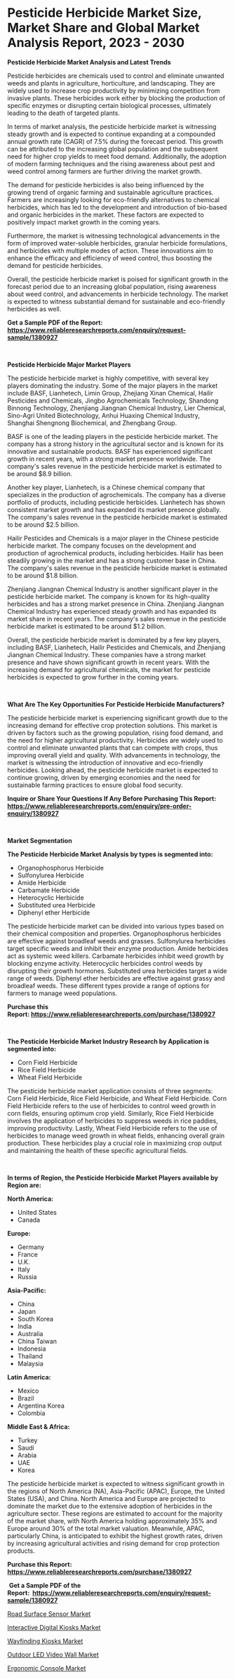 <p><h1>Pesticide Herbicide Market Size, Market Share and Global Market Analysis Report, 2023 - 2030</h1></p><p><strong>Pesticide Herbicide Market Analysis and Latest Trends</strong></p>
<p><p>Pesticide herbicides are chemicals used to control and eliminate unwanted weeds and plants in agriculture, horticulture, and landscaping. They are widely used to increase crop productivity by minimizing competition from invasive plants. These herbicides work either by blocking the production of specific enzymes or disrupting certain biological processes, ultimately leading to the death of targeted plants.</p><p>In terms of market analysis, the pesticide herbicide market is witnessing steady growth and is expected to continue expanding at a compounded annual growth rate (CAGR) of 7.5% during the forecast period. This growth can be attributed to the increasing global population and the subsequent need for higher crop yields to meet food demand. Additionally, the adoption of modern farming techniques and the rising awareness about pest and weed control among farmers are further driving the market growth.</p><p>The demand for pesticide herbicides is also being influenced by the growing trend of organic farming and sustainable agriculture practices. Farmers are increasingly looking for eco-friendly alternatives to chemical herbicides, which has led to the development and introduction of bio-based and organic herbicides in the market. These factors are expected to positively impact market growth in the coming years.</p><p>Furthermore, the market is witnessing technological advancements in the form of improved water-soluble herbicides, granular herbicide formulations, and herbicides with multiple modes of action. These innovations aim to enhance the efficacy and efficiency of weed control, thus boosting the demand for pesticide herbicides.</p><p>Overall, the pesticide herbicide market is poised for significant growth in the forecast period due to an increasing global population, rising awareness about weed control, and advancements in herbicide technology. The market is expected to witness substantial demand for sustainable and eco-friendly herbicides as well.</p></p>
<p><strong>Get a Sample PDF of the Report:&nbsp; <a href="https://www.reliableresearchreports.com/enquiry/request-sample/1380927">https://www.reliableresearchreports.com/enquiry/request-sample/1380927</a></strong></p>
<p>&nbsp;</p>
<p><strong>Pesticide Herbicide Major Market Players</strong></p>
<p><p>The pesticide herbicide market is highly competitive, with several key players dominating the industry. Some of the major players in the market include BASF, Lianhetech, Limin Group, Zhejiang Xinan Chemical, Hailir Pesticides and Chemicals, Jingbo Agrochemicals Technology, Shandong Binnong Technology, Zhenjiang Jiangnan Chemical Industry, Lier Chemical, Sino-Agri United Biotechnology, Anhui Huaxing Chemical Industry, Shanghai Shengnong Biochemical, and Zhengbang Group.</p><p>BASF is one of the leading players in the pesticide herbicide market. The company has a strong history in the agricultural sector and is known for its innovative and sustainable products. BASF has experienced significant growth in recent years, with a strong market presence worldwide. The company's sales revenue in the pesticide herbicide market is estimated to be around $8.9 billion.</p><p>Another key player, Lianhetech, is a Chinese chemical company that specializes in the production of agrochemicals. The company has a diverse portfolio of products, including pesticide herbicides. Lianhetech has shown consistent market growth and has expanded its market presence globally. The company's sales revenue in the pesticide herbicide market is estimated to be around $2.5 billion.</p><p>Hailir Pesticides and Chemicals is a major player in the Chinese pesticide herbicide market. The company focuses on the development and production of agrochemical products, including herbicides. Hailir has been steadily growing in the market and has a strong customer base in China. The company's sales revenue in the pesticide herbicide market is estimated to be around $1.8 billion.</p><p>Zhenjiang Jiangnan Chemical Industry is another significant player in the pesticide herbicide market. The company is known for its high-quality herbicides and has a strong market presence in China. Zhenjiang Jiangnan Chemical Industry has experienced steady growth and has expanded its market share in recent years. The company's sales revenue in the pesticide herbicide market is estimated to be around $1.2 billion.</p><p>Overall, the pesticide herbicide market is dominated by a few key players, including BASF, Lianhetech, Hailir Pesticides and Chemicals, and Zhenjiang Jiangnan Chemical Industry. These companies have a strong market presence and have shown significant growth in recent years. With the increasing demand for agricultural chemicals, the market for pesticide herbicides is expected to grow further in the coming years.</p></p>
<p>&nbsp;</p>
<p><strong>What Are The Key Opportunities For Pesticide Herbicide Manufacturers?</strong></p>
<p><p>The pesticide herbicide market is experiencing significant growth due to the increasing demand for effective crop protection solutions. This market is driven by factors such as the growing population, rising food demand, and the need for higher agricultural productivity. Herbicides are widely used to control and eliminate unwanted plants that can compete with crops, thus improving overall yield and quality. With advancements in technology, the market is witnessing the introduction of innovative and eco-friendly herbicides. Looking ahead, the pesticide herbicide market is expected to continue growing, driven by emerging economies and the need for sustainable farming practices to ensure global food security.</p></p>
<p><strong>Inquire or Share Your Questions If Any Before Purchasing This Report: <a href="https://www.reliableresearchreports.com/enquiry/pre-order-enquiry/1380927">https://www.reliableresearchreports.com/enquiry/pre-order-enquiry/1380927</a></strong></p>
<p>&nbsp;</p>
<p><strong>Market Segmentation</strong></p>
<p><strong>The Pesticide Herbicide Market Analysis by types is segmented into:</strong></p>
<p><ul><li>Organophosphorus Herbicide</li><li>Sulfonylurea Herbicide</li><li>Amide Herbicide</li><li>Carbamate Herbicide</li><li>Heterocyclic Herbicide</li><li>Substituted urea Herbicide</li><li>Diphenyl ether Herbicide</li></ul></p>
<p><p>The pesticide herbicide market can be divided into various types based on their chemical composition and properties. Organophosphorus herbicides are effective against broadleaf weeds and grasses. Sulfonylurea herbicides target specific weeds and inhibit their enzyme production. Amide herbicides act as systemic weed killers. Carbamate herbicides inhibit weed growth by blocking enzyme activity. Heterocyclic herbicides control weeds by disrupting their growth hormones. Substituted urea herbicides target a wide range of weeds. Diphenyl ether herbicides are effective against grassy and broadleaf weeds. These different types provide a range of options for farmers to manage weed populations.</p></p>
<p><strong>Purchase this Report:&nbsp;<a href="https://www.reliableresearchreports.com/purchase/1380927">https://www.reliableresearchreports.com/purchase/1380927</a></strong></p>
<p>&nbsp;</p>
<p><strong>The Pesticide Herbicide Market Industry Research by Application is segmented into:</strong></p>
<p><ul><li>Corn Field Herbicide</li><li>Rice Field Herbicide</li><li>Wheat Field Herbicide</li></ul></p>
<p><p>The pesticide herbicide market application consists of three segments: Corn Field Herbicide, Rice Field Herbicide, and Wheat Field Herbicide. Corn Field Herbicide refers to the use of herbicides to control weed growth in corn fields, ensuring optimum crop yield. Similarly, Rice Field Herbicide involves the application of herbicides to suppress weeds in rice paddies, improving productivity. Lastly, Wheat Field Herbicide refers to the use of herbicides to manage weed growth in wheat fields, enhancing overall grain production. These herbicides play a crucial role in maximizing crop output and maintaining the health of these specific agricultural fields.</p></p>
<p>&nbsp;</p>
<p><strong>In terms of Region, the Pesticide Herbicide Market Players available by Region are:</strong></p>
<p>
    <p> <strong> North America: </strong>
        <ul>
            <li>United States</li>
            <li>Canada</li>
        </ul>
        </p> 
    <p> <strong> Europe: </strong>
        <ul>
            <li>Germany</li>
            <li>France</li>
            <li>U.K.</li>
            <li>Italy</li>
            <li>Russia</li>
        </ul>
        </p> 
    <p> <strong> Asia-Pacific: </strong>
        <ul>
            <li>China</li>
            <li>Japan</li>
            <li>South Korea</li>
            <li>India</li>
            <li>Australia</li>
            <li>China Taiwan</li>
            <li>Indonesia</li>
            <li>Thailand</li>
            <li>Malaysia</li>
        </ul>
        </p> 
    <p> <strong> Latin America: </strong>
        <ul>
            <li>Mexico</li>
            <li>Brazil</li>
            <li>Argentina Korea</li>
            <li>Colombia</li>
        </ul>
        </p> 
    <p> <strong> Middle East & Africa: </strong>
        <ul>
            <li>Turkey</li>
            <li>Saudi</li>
            <li>Arabia</li>
            <li>UAE</li>
            <li>Korea</li>
        </ul>
    </p>
    </p>
<p><p>The pesticide herbicide market is expected to witness significant growth in the regions of North America (NA), Asia-Pacific (APAC), Europe, the United States (USA), and China. North America and Europe are projected to dominate the market due to the extensive adoption of herbicides in the agriculture sector. These regions are estimated to account for the majority of the market share, with North America holding approximately 35% and Europe around 30% of the total market valuation. Meanwhile, APAC, particularly China, is anticipated to exhibit the highest growth rates, driven by increasing agricultural activities and rising demand for crop protection products.</p></p>
<p><strong>Purchase this Report: <a href="https://www.reliableresearchreports.com/purchase/1380927">https://www.reliableresearchreports.com/purchase/1380927</a></strong></p>
<p>&nbsp;<strong>Get a Sample PDF of the Report:&nbsp;&nbsp;<a href="https://www.reliableresearchreports.com/enquiry/request-sample/1380927">https://www.reliableresearchreports.com/enquiry/request-sample/1380927</a></strong></p>
<p><strong></strong></p>
<p><p><a href="https://medium.com/@frankpeters35/road-surface-sensor-market-furnishes-information-on-market-share-market-trends-and-market-growth-4322155e8678">Road Surface Sensor Market</a></p><p><a href="https://medium.com/@akshatsharma12/interactive-digital-kiosks-market-comprehensive-assessment-by-type-application-and-geography-731706d30bdf">Interactive Digital Kiosks Market</a></p><p><a href="https://medium.com/@chiragreportprime1/wayfinding-kiosks-market-size-market-outlook-and-market-forecast-2023-to-2030-7d6c68ee7440">Wayfinding Kiosks Market</a></p><p><a href="https://medium.com/@josephweaver29/outdoor-led-video-wall-market-comprehensive-assessment-by-type-application-and-geography-c33a145bb388">Outdoor LED Video Wall Market</a></p><p><a href="https://medium.com/@v25590012/ergonomic-console-market-research-report-its-history-and-forecast-2023-to-2030-6f2034433564">Ergonomic Console Market</a></p></p>